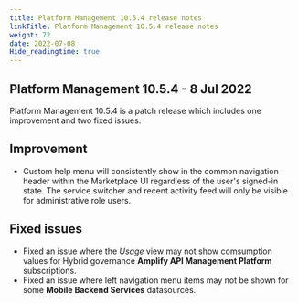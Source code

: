 ```yaml
---
title: Platform Management 10.5.4 release notes
linkTitle: Platform Management 10.5.4 release notes
weight: 72
date: 2022-07-08
Hide_readingtime: true
---
```


## Platform Management 10.5.4 - 8 Jul 2022

Platform Management 10.5.4 is a patch release which includes one improvement and two fixed issues.

## Improvement

* Custom help menu will consistently show in the common navigation header within the Marketplace UI regardless of the user's signed-in state. The service switcher and recent activity feed will only be visible for administrative role users.

## Fixed issues

* Fixed an issue where the *Usage* view may not show comsumption values for Hybrid governance **Amplify API Management Platform** subscriptions.
* Fixed an issue where left navigation menu items may not be shown for some **Mobile Backend Services** datasources.
